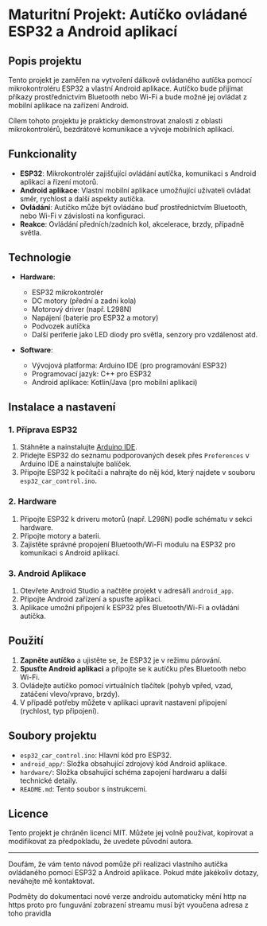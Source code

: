 # Maturitní Projekt: Autíčko ovládané ESP32 a Android aplikací

## Popis projektu

Tento projekt je zaměřen na vytvoření dálkově ovládaného autíčka pomocí mikrokontroléru ESP32 a vlastní Android aplikace. Autíčko bude přijímat příkazy prostřednictvím Bluetooth nebo Wi-Fi a bude možné jej ovládat z mobilní aplikace na zařízení Android.

Cílem tohoto projektu je prakticky demonstrovat znalosti z oblasti mikrokontrolérů, bezdrátové komunikace a vývoje mobilních aplikací.

## Funkcionality

- **ESP32**: Mikrokontrolér zajišťující ovládání autíčka, komunikaci s Android aplikací a řízení motorů.
- **Android aplikace**: Vlastní mobilní aplikace umožňující uživateli ovládat směr, rychlost a další aspekty autíčka.
- **Ovládání**: Autíčko může být ovládáno buď prostřednictvím Bluetooth, nebo Wi-Fi v závislosti na konfiguraci.
- **Reakce**: Ovládání předních/zadních kol, akcelerace, brzdy, případně světla.

## Technologie

- **Hardware**:
  - ESP32 mikrokontrolér
  - DC motory (přední a zadní kola)
  - Motorový driver (např. L298N)
  - Napájení (baterie pro ESP32 a motory)
  - Podvozek autíčka
  - Další periferie jako LED diody pro světla, senzory pro vzdálenost atd.

- **Software**:
  - Vývojová platforma: Arduino IDE (pro programování ESP32)
  - Programovací jazyk: C++ pro ESP32
  - Android aplikace: Kotlin/Java (pro mobilní aplikaci)

## Instalace a nastavení

### 1. Příprava ESP32
1. Stáhněte a nainstalujte [Arduino IDE](https://www.arduino.cc/en/software).
2. Přidejte ESP32 do seznamu podporovaných desek přes `Preferences` v Arduino IDE a nainstalujte balíček.
3. Připojte ESP32 k počítači a nahrajte do něj kód, který najdete v souboru `esp32_car_control.ino`.

### 2. Hardware
1. Připojte ESP32 k driveru motorů (např. L298N) podle schématu v sekci hardware.
2. Připojte motory a baterii.
3. Zajistěte správné propojení Bluetooth/Wi-Fi modulu na ESP32 pro komunikaci s Android aplikací.

### 3. Android Aplikace
1. Otevřete Android Studio a načtěte projekt v adresáři `android_app`.
2. Připojte Android zařízení a spusťte aplikaci.
3. Aplikace umožní připojení k ESP32 přes Bluetooth/Wi-Fi a ovládání autíčka.

## Použití

1. **Zapněte autíčko** a ujistěte se, že ESP32 je v režimu párování.
2. **Spusťte Android aplikaci** a připojte se k autíčku přes Bluetooth nebo Wi-Fi.
3. Ovládejte autíčko pomocí virtuálních tlačítek (pohyb vpřed, vzad, zatáčení vlevo/vpravo, brzdy).
4. V případě potřeby můžete v aplikaci upravit nastavení připojení (rychlost, typ připojení).

## Soubory projektu

- `esp32_car_control.ino`: Hlavní kód pro ESP32.
- `android_app/`: Složka obsahující zdrojový kód Android aplikace.
- `hardware/`: Složka obsahující schéma zapojení hardwaru a další technické detaily.
- `README.md`: Tento soubor s instrukcemi.

## Licence

Tento projekt je chráněn licencí MIT. Můžete jej volně používat, kopírovat a modifikovat za předpokladu, že uvedete původní autora.

---

Doufám, že vám tento návod pomůže při realizaci vlastního autíčka ovládaného pomocí ESP32 a Android aplikace. Pokud máte jakékoliv dotazy, neváhejte mě kontaktovat.



Podměty do dokumentaci
nové verze androidu automaticky mění http na https proto pro funguvání zobrazení streamu musí být vyoučena adresa z toho pravidla 
